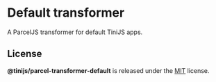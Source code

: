 # Default transformer

A ParcelJS transformer for default TiniJS apps.

## License

**@tinijs/parcel-transformer-default** is released under the [MIT](https://github.com/tinijs/parcel-transformer-default/blob/master/LICENSE) license.
